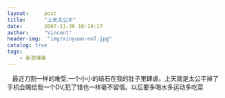 ```yaml
---
layout:     post
title:      "上天太公平"
date:       2007-11-30 10:14:17
author:     "Vincent"
header-img:  "img/xinyuan-no7.jpg"
catalog: true
tags:
    - 新浪博客
---
```



  
最近刀割一样的难受,一个小小的结石在我的肚子里肆虐。上天就是太公平掉了手机会赐给我一个DV,犯了错也一样毫不留情。以后要多喝水多运动多吃菜

<img>



